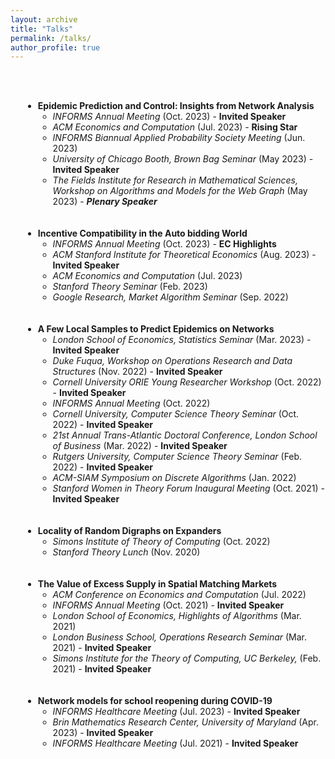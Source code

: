 ```yaml
---
layout: archive
title: "Talks"
permalink: /talks/
author_profile: true
---
```


<br>
<br>
<div style="margin-left: 20px;"> 
  <ul>
    <li><strong>Epidemic Prediction and Control: Insights from Network Analysis</strong>
      <ul>
        <li><i>INFORMS Annual Meeting</i> (Oct. 2023) - <b>Invited Speaker</b></li>
        <li><i>ACM Economics and Computation</i> (Jul. 2023) - <b>Rising Star</b></li>
        <li><i>INFORMS Biannual Applied Probability Society Meeting</i> (Jun. 2023)</li>
        <li><i>University of Chicago Booth, Brown Bag Seminar</i> (May 2023) - <b>Invited Speaker</b></li>
        <li><i>The Fields Institute for Research in Mathematical Sciences, Workshop on Algorithms and Models for the Web Graph</i> (May 2023) - <b><i>Plenary Speaker</i></b></li>
      </ul>
    </li>
<br>
<br>    
    <li><strong>Incentive Compatibility in the Auto bidding World</strong>
      <ul>
        <li><i> INFORMS Annual Meeting</i> (Oct. 2023) - <b>EC Highlights</b></li>
        <li><i>ACM Stanford Institute for Theoretical Economics</i> (Aug. 2023) - <b>Invited Speaker</b></li>
        <li><i>ACM Economics and Computation</i> (Jul. 2023)</li>
        <li><i>Stanford Theory Seminar</i> (Feb. 2023)</li>
        <li><i>Google Research, Market Algorithm Seminar</i> (Sep. 2022)</li>
      </ul>
    </li>
<br>
<br>
    <li><strong>A Few Local Samples to Predict Epidemics on Networks</strong>
      <ul>
        <li><i>London School of Economics, Statistics Seminar</i> (Mar. 2023) - <b>Invited Speaker</b></li>
        <li><i>Duke Fuqua, Workshop on Operations Research and Data Structures</i> (Nov. 2022) - <b>Invited Speaker</b></li>
        <li><i>Cornell University ORIE Young Researcher Workshop</i> (Oct. 2022) - <b>Invited Speaker</b></li>
        <li><i>INFORMS Annual Meeting</i> (Oct. 2022)</li>
        <li><i>Cornell University, Computer Science Theory Seminar</i> (Oct. 2022) - <b>Invited Speaker</b></li>
        <li><i>21st Annual Trans-Atlantic Doctoral Conference, London School of Business</i> (Mar. 2022) - <b>Invited Speaker</b></li>
        <li><i>Rutgers University, Computer Science Theory Seminar </i> (Feb. 2022) - <b>Invited Speaker</b></li>
        <li><i>ACM-SIAM Symposium on Discrete Algorithms</i> (Jan. 2022) </li>
        <li><i>Stanford Women in Theory Forum Inaugural Meeting</i> (Oct. 2021)  - <b>Invited Speaker</b></li>
      </ul>
    </li>
    <br>
<br>
    <li><strong>Locality of Random Digraphs on Expanders</strong>
      <ul>
        <li><i>Simons Institute of Theory of Computing</i> (Oct. 2022)</li>
        <li><i>Stanford Theory Lunch</i> (Nov. 2020)</li>
      </ul>
    </li>
    <br>
<br>
    <li><strong>The Value of Excess Supply in Spatial Matching Markets</strong>
      <ul>
        <li><i>ACM Conference on Economics and Computation</i> (Jul. 2022)</li>
        <li><i>INFORMS Annual Meeting</i> (Oct. 2021) - <b>Invited Speaker</b></li>
        <li><i>London School of Economics, Highlights of Algorithms</i> (Mar. 2021) </li>
        <li><i>London Business School, Operations Research Seminar</i> (Mar. 2021) - <b>Invited Speaker</b></li>
        <li><i>Simons Institute for the Theory of Computing, UC Berkeley,</i> (Feb. 2021) - <b>Invited Speaker</b></li>
      </ul>
    </li>
    <br>
<br>
    <li><strong>Network models for school reopening during COVID-19</strong>
      <ul>
        <li><i>INFORMS Healthcare Meeting</i> (Jul. 2023) - <b>Invited Speaker</b></li>
        <li><i>Brin Mathematics Research Center, University of Maryland</i> (Apr. 2023) - <b>Invited Speaker</b></li>
        <li><i>INFORMS Healthcare Meeting</i> (Jul. 2021) - <b>Invited Speaker</b></li>
      </ul>
    </li>
  </ul>
</div>

